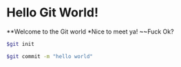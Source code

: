 # Hello Git World!

**Welcome to the Git world
*Nice to meet ya!
~~Fuck
Ok?

```bash
$git init

$git commit -m "hello world"
```